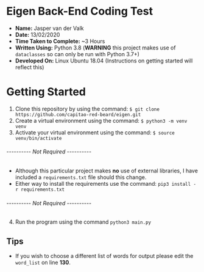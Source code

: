 # Eigen Back-End Coding Test

- **Name:** Jasper van der Valk
- **Date:** 13/02/2020
- **Time Taken to Complete:** ~3 Hours
- **Written Using:** Python 3.8 (**WARNING** this project makes use of `dataclasses` so can only be run with Python 3.7+)
- **Developed On:** Linux Ubuntu 18.04 (Instructions on getting started will reflect this)

# Getting Started
1. Clone this repository by using the command: `$ git clone https://github.com/capitao-red-beard/eigen.git`
2. Create a virtual environment using the command: `$ python3 -m venv venv`
3. Activate your virtual environment using the command: `$ source venv/bin/activate`
###### ---------- Not Required ----------
- Although this particular project makes **no** use of external libraries, I have included a `requirements.txt` file should this change.
- Either way to install the requirements use the command: `pip3 install -r requirements.txt`
###### ---------- Not Required ----------
4. Run the program using the command `python3 main.py`

## Tips
- If you wish to choose a different list of words for output please edit the `word_list` on line **130**.
